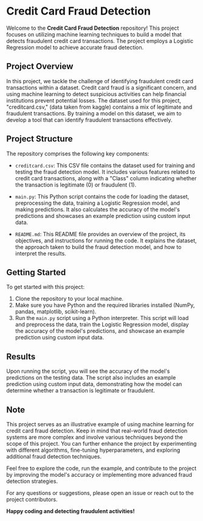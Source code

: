 # Credit Card Fraud Detection

Welcome to the **Credit Card Fraud Detection** repository! This project focuses on utilizing machine learning techniques to build a model that detects fraudulent credit card transactions. The project employs a Logistic Regression model to achieve accurate fraud detection.

## Project Overview

In this project, we tackle the challenge of identifying fraudulent credit card transactions within a dataset. Credit card fraud is a significant concern, and using machine learning to detect suspicious activities can help financial institutions prevent potential losses. The dataset used for this project, "creditcard.csv," (data taken from kaggle) contains a mix of legitimate and fraudulent transactions. By training a model on this dataset, we aim to develop a tool that can identify fraudulent transactions effectively.

## Project Structure

The repository comprises the following key components:

- `creditcard.csv`: This CSV file contains the dataset used for training and testing the fraud detection model. It includes various features related to credit card transactions, along with a "Class" column indicating whether the transaction is legitimate (0) or fraudulent (1).

- `main.py`: This Python script contains the code for loading the dataset, preprocessing the data, training a Logistic Regression model, and making predictions. It also calculates the accuracy of the model's predictions and showcases an example prediction using custom input data.

- `README.md`: This README file provides an overview of the project, its objectives, and instructions for running the code. It explains the dataset, the approach taken to build the fraud detection model, and how to interpret the results.

## Getting Started

To get started with this project:

1. Clone the repository to your local machine.
2. Make sure you have Python and the required libraries installed (NumPy, pandas, matplotlib, scikit-learn).
3. Run the `main.py` script using a Python interpreter. This script will load and preprocess the data, train the Logistic Regression model, display the accuracy of the model's predictions, and showcase an example prediction using custom input data.

## Results

Upon running the script, you will see the accuracy of the model's predictions on the testing data. The script also includes an example prediction using custom input data, demonstrating how the model can determine whether a transaction is legitimate or fraudulent.

## Note

This project serves as an illustrative example of using machine learning for credit card fraud detection. Keep in mind that real-world fraud detection systems are more complex and involve various techniques beyond the scope of this project. You can further enhance the project by experimenting with different algorithms, fine-tuning hyperparameters, and exploring additional fraud detection techniques.

Feel free to explore the code, run the example, and contribute to the project by improving the model's accuracy or implementing more advanced fraud detection strategies.

For any questions or suggestions, please open an issue or reach out to the project contributors.

**Happy coding and detecting fraudulent activities!**
